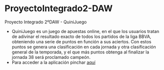 # ProyectoIntegrado2-DAW
Proyecto Integrado 2ºDAW - QuiniJuego
* QuiniJuego es un juego de apuestas online, en el que los usuarios tratan de adivinar el resultado exacto de todos los partidos de la liga BBVA, obteniendo una serie de puntos en función a sus aciertos. Con estos puntos se genera una clasificación en cada jornada y otra clasificación general de la temporada, y el que más puntos obtenga al finalizar la jornada 38 será proclamado campeón.
* Para acceder a la aplicación pinchar [aquí](http:\\quinijuego.esy.es)
